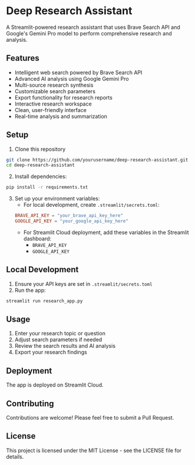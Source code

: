 # Deep Research Assistant

A Streamlit-powered research assistant that uses Brave Search API and Google's Gemini Pro model to perform comprehensive research and analysis.

## Features
- Intelligent web search powered by Brave Search API
- Advanced AI analysis using Google Gemini Pro
- Multi-source research synthesis
- Customizable search parameters
- Export functionality for research reports
- Interactive research workspace
- Clean, user-friendly interface
- Real-time analysis and summarization

## Setup
1. Clone this repository
```bash
git clone https://github.com/yourusername/deep-research-assistant.git
cd deep-research-assistant
```

2. Install dependencies:
```bash
pip install -r requirements.txt
```

3. Set up your environment variables:
   - For local development, create `.streamlit/secrets.toml`:
   ```toml
   BRAVE_API_KEY = "your_brave_api_key_here"
   GOOGLE_API_KEY = "your_google_api_key_here"
   ```
   - For Streamlit Cloud deployment, add these variables in the Streamlit dashboard:
     - `BRAVE_API_KEY`
     - `GOOGLE_API_KEY`

## Local Development
1. Ensure your API keys are set in `.streamlit/secrets.toml`
2. Run the app:
```bash
streamlit run research_app.py
```

## Usage
1. Enter your research topic or question
2. Adjust search parameters if needed
3. Review the search results and AI analysis
4. Export your research findings

## Deployment
The app is deployed on Streamlit Cloud.

## Contributing
Contributions are welcome! Please feel free to submit a Pull Request.

## License
This project is licensed under the MIT License - see the LICENSE file for details. 